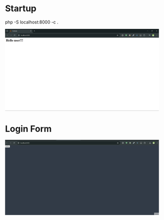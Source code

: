 # Startup
php -S localhost:8000 -c .

![Image alt](https://raw.githubusercontent.com/grokes/php/refs/heads/main/assets_readme/work.png)
# Login Form
![Image alt](https://raw.githubusercontent.com/grokes/php/refs/heads/main/assets_readme/LoginForm.gif)

